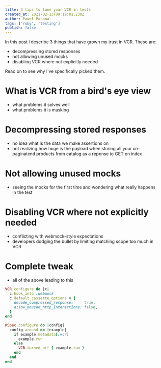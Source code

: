 ```yaml
---
title: 3 tips to tune your VCR in tests
created_at: 2021-02-13T09:19:01.230Z
author: Paweł Pacana
tags: ['ruby', 'testing']
publish: false
---
```


In this post I describe 3 things that have grown my trust in VCR. These are: 

* decompressing stored responses
* not allowing unused mocks
* disabling VCR where not explicitly needed

Read on to see why I've specifically picked them.

# What is VCR from a bird's eye view

* what problems it solves well
* what problems it is masking

# Decompressing stored responses

* no idea what is the data we make assertions on
* not realizing how huge is the payload when storing all your un-paginatend products from catalog as a reponse to GET on index

# Not allowing unused mocks

* seeing the mocks for the first time and wondering what really happens in the test

# Disabling VCR where not explicitly needed

* conflicting with webmock-style expectations
* developers dodging the bullet by limiting matching scope too much in VCR

# Complete tweak

* all of the above leading to this

```ruby
VCR.configure do |c|
  c.hook_into :webmock
  c.default_cassette_options = {
    decode_compressed_response:     true,
    allow_unused_http_interactions: false,
  }
end

RSpec.configure do |config|
  config.around do |example|
    if example.metadata[:vcr]
      example.run
    else
      VCR.turned_off { example.run }
    end
  end
end
```

